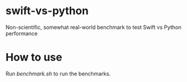 # swift-vs-python
Non-scientific, somewhat real-world benchmark to test Swift vs Python performance

# How to use
Run *benchmark.sh* to run the benchmarks.
